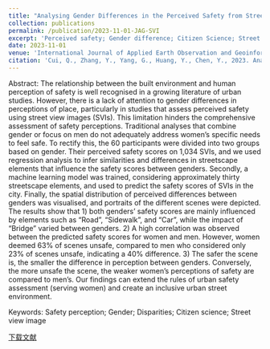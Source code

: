 ```yaml
---
title: "Analysing Gender Differences in the Perceived Safety from Street View Imagery"
collection: publications
permalink: /publication/2023-11-01-JAG-SVI
excerpt: 'Perceived safety; Gender difference; Citizen Science; Street view'
date: 2023-11-01
venue: 'International Journal of Applied Earth Observation and Geoinformation (JAG)'
citation: 'Cui, Q., Zhang, Y., Yang, G., Huang, Y., Chen, Y., 2023. Analysing gender differences in the perceived safety from street view imagery. International Journal of Applied Earth Observation and Geoinformation 124, 103537. https://doi.org/10.1016/j.jag.2023.103537'
---
```

Abstract: The relationship between the built environment and human perception of safety is well recognised in a growing literature of urban studies. However, there is a lack of attention to gender differences in perceptions of place, particularly in studies that assess perceived safety using street view images (SVIs). This limitation hinders the comprehensive assessment of safety perceptions. Traditional analyses that combine gender or focus on men do not adequately address women’s specific needs to feel safe. To rectify this, the 60 participants were divided into two groups based on gender. Their perceived safety scores on 1,034 SVIs, and we used regression analysis to infer similarities and differences in streetscape elements that influence the safety scores between genders. Secondly, a machine learning model was trained, considering approximately thirty streetscape elements, and used to predict the safety scores of SVIs in the city. Finally, the spatial distribution of perceived differences between genders was visualised, and portraits of the different scenes were depicted. The results show that 1) both genders’ safety scores are mainly influenced by elements such as “Road”, “Sidewalk”, and “Car”, while the impact of “Bridge” varied between genders. 2) A high correlation was observed between the predicted safety scores for women and men. However, women deemed 63% of scenes unsafe, compared to men who considered only 23% of scenes unsafe, indicating a 40% difference. 3) The safer the scene is, the smaller the difference in perception between genders. Conversely, the more unsafe the scene, the weaker women’s perceptions of safety are compared to men’s. Our findings can extend the rules of urban safety assessment (serving women) and create an inclusive urban street environment.

Keywords: Safety perception; Gender; Disparities; Citizen science; Street view image

[下载文献](https://doi.org/10.1016/j.jag.2023.103537)
